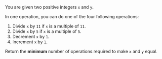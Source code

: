 You are given two positive integers `x` and `y`.

In one operation, you can do one of the four following operations:

1. Divide `x` by `11` if `x` is a multiple of `11`.
2. Divide `x` by `5` if `x` is a multiple of `5`.
3. Decrement `x` by `1`.
4. Increment `x` by `1`.

Return the **minimum** number of operations required to make `x` and `y` equal.